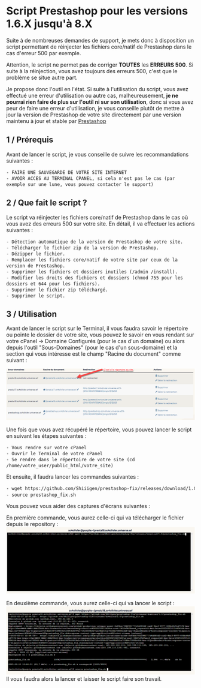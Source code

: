 
# Script Prestashop pour les versions 1.6.X jusqu'à 8.X

Suite à de nombreuses demandes de support, je mets donc à disposition un script permettant de réinjecter les fichiers core/natif de Prestashop dans le cas d'erreur 500 par exemple.

Attention, le script ne permet pas de corriger **TOUTES** les **ERREURS 500**.
Si suite à la réinjection, vous avez toujours des erreurs 500, c'est que le problème se situe autre part.

Je propose donc l'outil en l'état. Si suite à l'utilisation du script, vous avez effectué une erreur d'utilisation ou autre cas, malheureusement, **je ne pourrai rien faire de plus sur l'outil ni sur son utilisation**, donc si vous avez peur de faire une erreur d'utilisation, je vous conseille plutôt de mettre à jour la version de Prestashop de votre site directement par une version maintenu à jour et stable par [Prestashop](https://prestashop.fr/versions/)

## 1 / Prérequis

Avant de lancer le script, je vous conseille de suivre les recommandations suivantes :

    - FAIRE UNE SAUVEGARDE DE VOTRE SITE INTERNET
    - AVOIR ACCES AU TERMINAL CPANEL, si cela n'est pas le cas (par exemple sur une lune, vous pouvez contacter le support)

## 2 / Que fait le script ?

Le script va réinjecter les fichiers core/natif de Prestashop dans le cas où vous avez des erreurs 500 sur votre site.
En détail, il va effectuer les actions suivantes : 

    - Détection automatique de la version de Prestashop de votre site.
    - Télécharger le fichier zip de la version de Prestashop.
    - Dézipper le fichier.
    - Remplacer les fichiers core/natif de votre site par ceux de la version de Prestashop.
    - Supprimer les fichiers et dossiers inutiles (/admin /install).
    - Modifier les droits des fichiers et dossiers (chmod 755 pour les dossiers et 644 pour les fichiers).
    - Supprimer le fichier zip téléchargé.
    - Supprimer le script.

## 3 / Utilisation

Avant de lancer le script sur le Terminal, il vous faudra savoir le répertoire ou pointe le dossier de votre site, vous pouvez le savoir en vous rendant sur votre cPanel -> Domaine Configurés (pour le cas d'un domaine) ou alors depuis l'outil "Sous-Domaines" (pour le cas d'un sous-domaine) et la section qui vous intéresse est le champ "Racine du document" comme suivant :

![illustration d'exemple](./static/img/racine_du_document.png)

Une fois que vous avez récupéré le répertoire, vous pouvez lancer le script en suivant les étapes suivantes :

    - Vous rendre sur votre cPanel
    - Ouvrir le Terminal de votre cPanel
    - Se rendre dans le répertoire de votre site (cd /home/votre_user/public_html/votre_site)

Et ensuite, il faudra lancer les commandes suivantes :

```bash
- wget https://github.com/Shiiigen/prestashop-fix/releases/download/1.0/prestashop_fix.sh
- source prestashop_fix.sh
```

Vous pouvez vous aider des captures d'écrans suivantes : 

En première commande, vous aurez celle-ci qui va télécharger le fichier depuis le repository :
![illustration d'exemple](./static/img/terminal1.png)

En deuxième commande, vous aurez celle-ci qui va lancer le script :
![illustration d'exemple](./static/img/terminal2.png)
Il vous faudra alors la lancer et laisser le script faire son travail.


